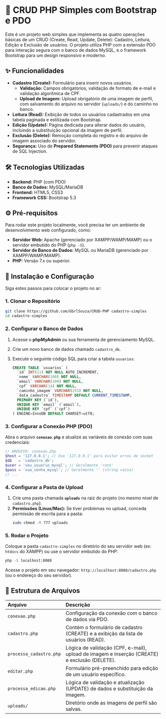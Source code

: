 # 🚀 CRUD PHP Simples com Bootstrap e PDO

Este é um projeto web simples que implementa as quatro operações básicas de um CRUD (Create, Read, Update, Delete): Cadastro, Leitura, Edição e Exclusão de usuários. O projeto utiliza PHP com a extensão PDO para interação segura com o banco de dados MySQL, e o framework Bootstrap para um design responsivo e moderno.

## ✨ Funcionalidades

  * **Cadastro (Create):** Formulário para inserir novos usuários.
      * **Validação:** Campos obrigatórios, validação de formato de e-mail e validação algorítmica de CPF.
      * **Upload de Imagem:** Upload obrigatório de uma imagem de perfil, com salvamento do arquivo no servidor (`uploads/`) e do caminho no banco.
  * **Leitura (Read):** Exibição de todos os usuários cadastrados em uma tabela paginada e estilizada com Bootstrap.
  * **Edição (Update):** Página dedicada para alterar dados do usuário, incluindo a substituição opcional da imagem de perfil.
  * **Exclusão (Delete):** Remoção completa do registro e do arquivo de imagem associado do servidor.
  * **Segurança:** Uso de **Prepared Statements (PDO)** para prevenir ataques de SQL Injection.

## 🛠️ Tecnologias Utilizadas

  * **Backend:** PHP (com PDO)
  * **Banco de Dados:** MySQL/MariaDB
  * **Frontend:** HTML5, CSS3
  * **Framework CSS:** Bootstrap 5.3

## ⚙️ Pré-requisitos

Para rodar este projeto localmente, você precisa ter um ambiente de desenvolvimento web configurado, como:

  * **Servidor Web:** Apache (gerenciado por XAMPP/WAMP/MAMP) ou o servidor embutido do PHP (`php -S`).
  * **Servidor de Banco de Dados:** MySQL ou MariaDB (gerenciado por XAMPP/WAMP/MAMP).
  * **PHP:** Versão 7.x ou superior.

## 🚀 Instalação e Configuração

Siga estes passos para colocar o projeto no ar:

### 1\. Clonar o Repositório

```bash
git clone https://github.com/GbrlSouza/CRUD-PHP cadastro-simples
cd cadastro-simples
```

### 2\. Configurar o Banco de Dados

1.  Acesse o **phpMyAdmin** ou sua ferramenta de gerenciamento MySQL.

2.  Crie um novo banco de dados chamado `cadastro_db`.

3.  Execute o seguinte código SQL para criar a tabela `usuarios`:

    ```sql
    CREATE TABLE `usuarios` (
      `id` INT(11) NOT NULL AUTO_INCREMENT,
      `nome` VARCHAR(100) NOT NULL,
      `email` VARCHAR(100) NOT NULL,
      `cpf` VARCHAR(14) NOT NULL,
      `caminho_imagem` VARCHAR(255) NOT NULL,
      `data_cadastro` TIMESTAMP DEFAULT CURRENT_TIMESTAMP,
      PRIMARY KEY (`id`),
      UNIQUE KEY `email` (`email`),
      UNIQUE KEY `cpf` (`cpf`)
    ) ENGINE=InnoDB DEFAULT CHARSET=utf8;
    ```

### 3\. Configurar a Conexão PHP (PDO)

Abra o arquivo **`conexao.php`** e atualize as variáveis de conexão com suas credenciais:

```php
// ARQUIVO: conexao.php
$host = '127.0.0.1'; // Use '127.0.0.1' para evitar erros de socket
$db   = 'cadastro_db'; 
$user = 'seu_usuario_mysql'; // Geralmente 'root'
$pass = 'sua_senha_mysql'; // Geralmente '' (string vazia)
// ...
```

### 4\. Configurar a Pasta de Upload

1.  Crie uma pasta chamada **`uploads`** na raiz do projeto (no mesmo nível de `cadastro.php`).
2.  **Permissões (Linux/Mac):** Se tiver problemas no upload, conceda permissão de escrita para a pasta:
    ```bash
    sudo chmod -R 777 uploads
    ```

### 5\. Rodar o Projeto

Coloque a pasta `cadastro-simples` no diretório do seu servidor web (ex: `htdocs` do XAMPP) ou use o servidor embutido do PHP:

```bash
php -S localhost:8080
```

Acesse o projeto em seu navegador: `http://localhost:8080/cadastro.php` (ou o endereço do seu servidor).

## 📄 Estrutura de Arquivos

| Arquivo | Descrição |
| :--- | :--- |
| `conexao.php` | Configuração da conexão com o banco de dados via PDO. |
| `cadastro.php` | Contém o formulário de cadastro (CREATE) e a exibição da lista de usuários (READ). |
| `processa_cadastro.php` | Lógica de validação (CPF, e-mail), upload de imagem e inserção (CREATE) e exclusão (DELETE). |
| `editar.php` | Formulário pré-preenchido para edição de um usuário específico. |
| `processa_edicao.php` | Lógica de validação e atualização (UPDATE) de dados e substituição da imagem. |
| `uploads/` | Diretório onde as imagens de perfil são salvas. |
